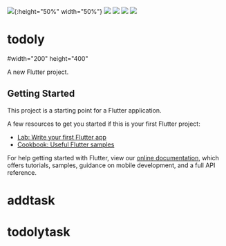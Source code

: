 ![](https://user-images.githubusercontent.com/92072534/139804234-ffc8a8aa-b3ec-4b10-ac80-7da6f88fdabc.jpeg  ){:height="50%" width="50%"}
![](https://user-images.githubusercontent.com/92072534/139804239-9f77d559-9750-4237-88b7-d5ff8ab6e2db.jpeg)
![](https://user-images.githubusercontent.com/92072534/139804244-deb83da2-fe05-4228-bcbd-bf82fed1cc11.jpeg)
![](https://user-images.githubusercontent.com/92072534/139804245-f4b4422f-e016-4913-828c-3f04b2df0338.jpeg)
![](https://user-images.githubusercontent.com/92072534/139804249-6c890459-8019-4aa9-ab6f-f0449736024a.jpeg)
# todoly
#width="200" height="400"

A new Flutter project.

## Getting Started

This project is a starting point for a Flutter application.

A few resources to get you started if this is your first Flutter project:

- [Lab: Write your first Flutter app](https://flutter.dev/docs/get-started/codelab)
- [Cookbook: Useful Flutter samples](https://flutter.dev/docs/cookbook)

For help getting started with Flutter, view our
[online documentation](https://flutter.dev/docs), which offers tutorials,
samples, guidance on mobile development, and a full API reference.
# addtask
# todolytask
